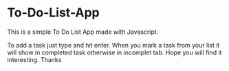 # To-Do-List-App
This is a simple To Do List App made with Javascript.

To add a task just type and hit enter. When you mark a task from your list it will show in completed task otherwise in incomplet tab. Hope you will find it interesting. Thanks
